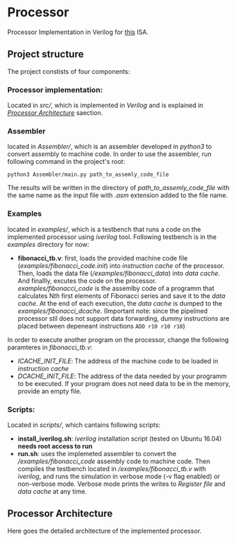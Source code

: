 # Processor
Processor Implementation in Verilog for [this](https://github.com/AliJahan/Processor/blob/master/Docs/ISA.pdf) ISA. 

## Project structure
 The project constists of four components:
### Processor implementation: 
Located in *src/*, which is implemented in *Verilog* and is explained in [*Processor Architecture*](#processor-architecture) saection.

### Assembler
located in *Assembler/*, which is an assembler developed in *python3* to convert assembly to machine code. 
In order to use the assembler, run following command in the project's root:

```python3 Assembler/main.py path_to_assemly_code_file```

The results will be written in the directory of *path_to_assemly_code_file* with the same name as the input file with *.asm* extension added to the file name.

### Examples
located in *examples/*, which is a testbench that runs a code on the implemented processor using *iverilog* tool. Following testbench is in the *examples* directory for now:
 * **fibonacci_tb.v**: first, loads the provided machine code file (*examples/fibonacci_code.init*) into *instruction cache* of the processor. Then, loads the data file (*/examples/fibonacci_data*) into *data cache*. And finallly, excutes the code on the processor. *examples/fibonacci_code* is the assemlby code of a programm that calculates N*th* first elements of Fibonacci series and save it to the *data cache*. At the end of each execution, the *data cache* is dumped to the *examples/fibonacci_dcache*. (Important note: since the pipelined processor stil does not support data forwarding, dummy instructions are placed between depeneant instructions ```ADD r10 r10 r10```)
 

In order to execute another program on the processor, change the following paramteres in *fibonacci_tb.v*:
  * *ICACHE_INIT_FILE*: The address of the machine code to be loaded in *instruction cache*
  * *DCACHE_INIT_FILE*: The address of the data needed by your programm to be executed. If your program does not need data to be in the memory, provide an empty file.
  
### **Scripts:** 
Located in *scripts/*, which cantains following scripts:
 * **install_iverilog.sh**: *iverilog* installation script (tested on Ubuntu 16.04) **needs root access to run**
 * **run.sh**: uses the implemeted assembler to convert the */examples/fibonacci_code* assembly code to machine code. Then compiles the testbench located in */examples/fibonacci_tb.v* with *iverilog*, and runs the simulation in verbose mode (-v flag enabled) or non-verbose mode. Verbose mode prints the writes to *Register file* and *data cache* at any time.

## Processor Architecture
Here goes the detailed architecture of the implemented processor.
